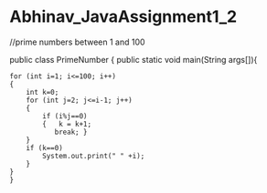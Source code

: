 # Abhinav_JavaAssignment1_2
//prime numbers between 1 and 100

public class PrimeNumber {
	public static void main(String args[]){
	
	for (int i=1; i<=100; i++)
	{
		int k=0;
		for (int j=2; j<=i-1; j++)
		{
			if (i%j==0)
			{	k = k+1;
			   break; }
		}
		if (k==0)
			System.out.print(" " +i);
		}
	}
	}
	
